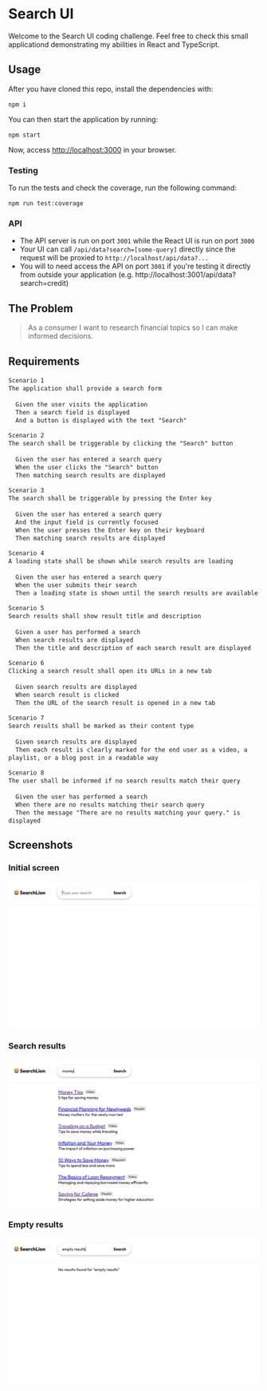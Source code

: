 # Search UI

Welcome to the Search UI coding challenge. Feel free to check this small applicationd demonstrating my abilities in React and TypeScript.

## Usage

After you have cloned this repo, install the dependencies with:

```
npm i
```

You can then start the application by running:

```
npm start
```

Now, access [http://localhost:3000](http://localhost:3000) in your browser.

### Testing

To run the tests and check the coverage, run the following command:

```
npm run test:coverage
```

### API

- The API server is run on port `3001` while the React UI is run on port `3000`
- Your UI can call `/api/data?search=[some-query]` directly since
  the request will be proxied to `http://localhost/api/data?...`
- You will to need access the API on port `3001` if you're testing it directly
  from outside your application (e.g. http://localhost:3001/api/data?search=credit)

## The Problem

> As a consumer I want to research financial topics so I can make informed decisions.

## Requirements

```
Scenario 1
The application shall provide a search form

  Given the user visits the application
  Then a search field is displayed
  And a button is displayed with the text "Search"
```

```
Scenario 2
The search shall be triggerable by clicking the "Search" button

  Given the user has entered a search query
  When the user clicks the "Search" button
  Then matching search results are displayed
```

```
Scenario 3
The search shall be triggerable by pressing the Enter key

  Given the user has entered a search query
  And the input field is currently focused
  When the user presses the Enter key on their keyboard
  Then matching search results are displayed
```

```
Scenario 4
A loading state shall be shown while search results are loading

  Given the user has entered a search query
  When the user submits their search
  Then a loading state is shown until the search results are available
```

```
Scenario 5
Search results shall show result title and description

  Given a user has performed a search
  When search results are displayed
  Then the title and description of each search result are displayed
```

```
Scenario 6
Clicking a search result shall open its URLs in a new tab

  Given search results are displayed
  When search result is clicked
  Then the URL of the search result is opened in a new tab
```

```
Scenario 7
Search results shall be marked as their content type

  Given search results are displayed
  Then each result is clearly marked for the end user as a video, a playlist, or a blog post in a readable way
```

```
Scenario 8
The user shall be informed if no search results match their query

  Given the user has performed a search
  When there are no results matching their search query
  Then the message "There are no results matching your query." is displayed
```

## Screenshots

### Initial screen

![Initial screen](screenshots/image-1.png)

### Search results

![Search results](screenshots/image-2.png)

### Empty results

![alt text](screenshots/image-3.png)

